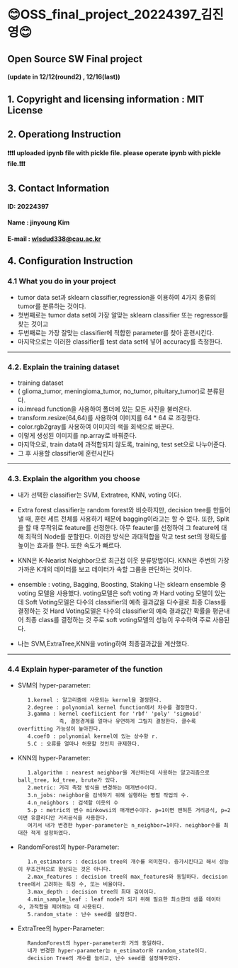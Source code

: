 # :blush:OSS_final_project_20224397_김진영:blush:
## Open Source SW Final project 
#### (update in 12/12(round2) , 12/16(last))

## 1. Copyright and licensing information : MIT License


## 2. Operationg Instruction
#### :exclamation::exclamation::exclamation:I uploaded ipynb file with pickle file. please operate ipynb with pickle file.:exclamation::exclamation::exclamation:

## 3. Contact Information
#### ID: 20224397
#### Name : jinyoung Kim
#### E-mail : wlsdud338@cau.ac.kr

## 4. Configuration Instruction
### 4.1 What you do in your project
    
   - tumor data set과 sklearn classifier,regression을 이용하여 4가지 종류의 tumor를 분류하는 것이다.
   - 첫번째로는 tumor data set에 가장 알맞는 sklearn classifier 또는 regressor를 찾는 것이고
   - 두번째로는 가장 잘맞는 classifier에 적합한 parameter를 찾아 훈련시킨다.
   - 마지막으로는 이러한 classifier를 test data set에 넣어 accuracy를 측정한다.
----------------------------------

### 4.2. Explain the training dataset

   - training dataset
   - ( glioma_tumor, meningioma_tumor, no_tumor, pituitary_tumor)로 분류된다.
   - io.imread function을 사용하여 폴더에 있는 모든 사진을 불러온다.
   - transform.resize(64,64)를 사용하여 이미지를 64 * 64 로 조정한다.
   - color.rgb2gray를 사용하여 이미지의 색을 회색으로 바꾼다.
   - 이렇게 생성된 이미지를 np.array로 바꿔준다.
   - 마지막으로, train data에 과적합되지 않도록, training, test set으로 나누어준다.
   - 그 후 사용할 classifier에 훈련시킨다
----------------------------------

### 4.3. Explain the algorithm you choose

   - 내가 선택한 classifier는 SVM, Extratree, KNN, voting 이다.
   
   - Extra forest classifier는 random forest와 비슷하지만, decision tree를 만들어 낼 때, 훈련 세트 전체를 사용하기 때문에
     bagging이라고는 할 수 없다. 또한, Split을 할 때 무작위로 feature를 선정한다. 아무 feauter를 선정하여 그 feature에 대해
     최적의 Node를 분할한다. 이러한 방식은 과대적합을 막고 test set의 정확도를 높이는 효과를 한다. 또한 속도가 빠르다.
     
   - KNN은 K-Nearist Neighbor으로 최근접 이웃 분류방법이다.
     KNN은 주변의 가장 가까운 K개의 데이터를 보고 데이터가 속할 그룹을 판단하는 것이다. 
   
   - ensemble : voting, Bagging, Boosting, Staking
     나는 sklearn ensemble 중 voting 모델을 사용했다.
     voting모델은 soft voting 과 Hard voting 모델이 있는데
     Soft Voting모델은 다수의 classifier의 예측 결과값을 다수결로 최종 Class를 결정하는 것
     Hard Voting모델은 다수의 classifier의 예측 결과값간 확률을 평균내어 최종 class를 결정하는 것
     주로 soft voting모델의 성능이 우수하여 주로 사용된다.
   
   - 나는 SVM,ExtraTree,KNN을 voting하여 최종결과값을 계산했다.
----------------------------------

### 4.4 Explain hyper-parameter of the function
   - SVM의 hyper-parameter:
 
            1.kernel : 알고리즘에 사용되는 kernel을 결정한다. 
            2.degree : polynomial kernel function에서 차수를 결정한다.
            3.gamma : kernel coefiicient for 'rbf' 'poly' 'sigmoid'
                      즉, 결정경계를 얼마나 유연하게 그릴지 결정한다. 클수록 overfitting 가능성이 높아진다.
            4.coef0 : polynomial kernel에 있는 상수항 r.
            5.C : 오류를 얼마나 허용할 것인지 규제한다.

   - KNN의 hyper-Parameter:
   
            1.algorithm : nearest neighbor을 계산하는데 사용하는 알고리즘으로 ball_tree, kd_tree, brute가 있다.
            2.metric: 거리 측정 방식을 변경하는 매개변수이다.
            3.n_jobs: neighbor을 검색하기 위해 실행하는 병렬 작업의 수.
            4.n_neighbors : 검색할 이웃의 수
            5.p : metric의 변수 minkowsi의 매개변수이다. p=1이면 맨허튼 거리공식, p=2이면 유클리디안 거리공식을 사용한다.
            여기서 내가 변경한 hyper-parameter는 n_neighbor=1이다. neighbor수를 최대한 적게 설정하였다.

   - RandomForest의 hyper-Parameter:
   
            1.n_estimators : decision tree의 개수를 의미한다. 증가시킨다고 해서 성능이 무조건적으로 향상되는 것은 아니다.
            2.max_features : decision tree의 max_features와 동일하다. decision tree에서 고려하는 특징 수, 또는 비율이다.
            3.max_depth : decision tree의 최대 깊이이다.
            4.min_sample_leaf : leaf node가 되기 위해 필요한 최소한의 샘플 데이터 수, 과적합을 제어하는 데 사용된다.
            5.random_state : 난수 seed를 설정한다.


   - ExtraTree의 hyper-Parameter:
   
            RandomForest의 hyper-parameter와 거의 동일하다.
            내가 변경한 hyper-parameter는 n_estimator와 random_state이다.
            decision Tree의 개수를 늘리고, 난수 seed를 설정해주었다.

   

     


          

  
         
